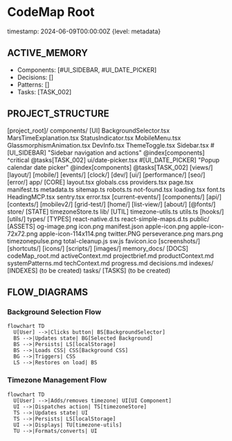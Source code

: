 # CodeMap Root

timestamp: 2024-06-09T00:00:00Z {level: metadata}

## ACTIVE_MEMORY
- Components: [#UI_SIDEBAR, #UI_DATE_PICKER]
- Decisions: []
- Patterns: []
- Tasks: [TASK_002]

## PROJECT_STRUCTURE
[project_root]/
  components/ [UI]
    BackgroundSelector.tsx
    MarsTimeExplanation.tsx
    StatusIndicator.tsx
    MobileMenu.tsx
    GlassmorphismAnimation.tsx
    DevInfo.tsx
    ThemeToggle.tsx
    Sidebar.tsx #[UI_SIDEBAR] "Sidebar navigation and actions" @index[components] ^critical @tasks[TASK_002]
    ui/date-picker.tsx #[UI_DATE_PICKER] "Popup calendar date picker" @index[components] @tasks[TASK_002]
    [views/]
    [layout/]
    [mobile/]
    [events/]
    [clock/]
    [dev/]
    [ui/]
    [performance/]
    [seo/]
    [error/]
  app/ [CORE]
    layout.tsx
    globals.css
    providers.tsx
    page.tsx
    manifest.ts
    metadata.ts
    sitemap.ts
    robots.ts
    not-found.tsx
    loading.tsx
    font.ts
    HeadingMCP.tsx
    sentry.tsx
    error.tsx
    [current-events/]
    [components/]
    [api/]
    [contexts/]
    [mobilev2/]
    [grid-test/]
    [home/]
    [list-view/]
    [about/]
    [@fonts/]
  store/ [STATE]
    timezoneStore.ts
  lib/ [UTIL]
    timezone-utils.ts
    utils.ts
    [hooks/]
    [utils/]
  types/ [TYPES]
    react-native.d.ts
    react-simple-maps.d.ts
  public/ [ASSETS]
    og-image.png
    icon.png
    manifest.json
    apple-icon.png
    apple-icon-72x72.png
    apple-icon-114x114.png
    twitter.PNG
    perseverance.png
    mars.png
    timezonepulse.png
    total-cleanup.js
    sw.js
    favicon.ico
    [screenshots/]
    [shortcuts/]
    [icons/]
    [scripts/]
    [images/]
  memory_docs/ [DOCS]
    codeMap_root.md
    activeContext.md
    projectbrief.md
    productContext.md
    systemPatterns.md
    techContext.md
    progress.md
    decisions.md
  indexes/ [INDEXES]
    (to be created)
  tasks/ [TASKS]
    (to be created)

## FLOW_DIAGRAMS

### Background Selection Flow
```mermaid
flowchart TD
  U[User] -->|Clicks button| BS[BackgroundSelector]
  BS -->|Updates state| BG[Selected Background]
  BS -->|Persists| LS[localStorage]
  BS -->|Loads CSS| CSS[Background CSS]
  BG -->|Triggers| CSS
  LS -->|Restores on load| BS
```

### Timezone Management Flow
```mermaid
flowchart TD
  U[User] -->|Adds/removes timezone| UI[UI Component]
  UI -->|Dispatches action| TS[timezoneStore]
  TS -->|Updates state| UI
  TS -->|Persists| LS[localStorage]
  UI -->|Displays| TU[timezone-utils]
  TU -->|Formats/converts| UI
```

<!-- Add flow diagrams here as mermaid blocks --> 